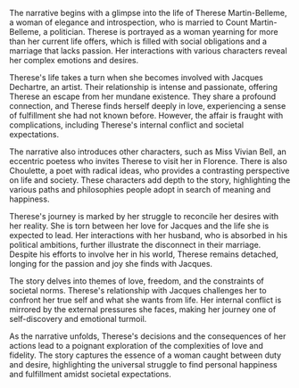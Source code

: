 The narrative begins with a glimpse into the life of Therese Martin-Belleme, a woman of elegance and introspection, who is married to Count Martin-Belleme, a politician. Therese is portrayed as a woman yearning for more than her current life offers, which is filled with social obligations and a marriage that lacks passion. Her interactions with various characters reveal her complex emotions and desires.

Therese's life takes a turn when she becomes involved with Jacques Dechartre, an artist. Their relationship is intense and passionate, offering Therese an escape from her mundane existence. They share a profound connection, and Therese finds herself deeply in love, experiencing a sense of fulfillment she had not known before. However, the affair is fraught with complications, including Therese's internal conflict and societal expectations.

The narrative also introduces other characters, such as Miss Vivian Bell, an eccentric poetess who invites Therese to visit her in Florence. There is also Choulette, a poet with radical ideas, who provides a contrasting perspective on life and society. These characters add depth to the story, highlighting the various paths and philosophies people adopt in search of meaning and happiness.

Therese's journey is marked by her struggle to reconcile her desires with her reality. She is torn between her love for Jacques and the life she is expected to lead. Her interactions with her husband, who is absorbed in his political ambitions, further illustrate the disconnect in their marriage. Despite his efforts to involve her in his world, Therese remains detached, longing for the passion and joy she finds with Jacques.

The story delves into themes of love, freedom, and the constraints of societal norms. Therese's relationship with Jacques challenges her to confront her true self and what she wants from life. Her internal conflict is mirrored by the external pressures she faces, making her journey one of self-discovery and emotional turmoil.

As the narrative unfolds, Therese's decisions and the consequences of her actions lead to a poignant exploration of the complexities of love and fidelity. The story captures the essence of a woman caught between duty and desire, highlighting the universal struggle to find personal happiness and fulfillment amidst societal expectations.